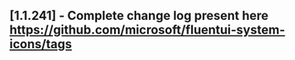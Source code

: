 ## [1.1.241] - Complete change log present here https://github.com/microsoft/fluentui-system-icons/tags